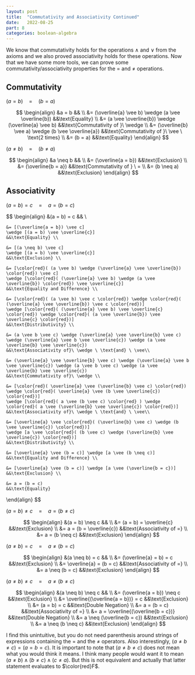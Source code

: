 ```yaml
---
layout: post
title:  "Commutativity and Associativity Continued"
date:   2022-08-25
part: 8
categories: boolean-algebra
---
```


We know that commutativity holds for the operations $\wedge$ and $\vee$ from the axioms and we also proved associativity holds for these operations. Now that we have some more tools, we can prove some commutativity/associativity properties for the $=$ and $\neq$ operations.

## Commutativity

$(a = b) \quad = \quad (b = a)$

$$
\begin{align}
    &a = b                                                  && \\
    &= (\overline{a} \vee b) \wedge (a \vee \overline{b})   &&\text{Equality} \\
    &= (a \vee \overline{b}) \wedge (\overline{a} \vee b)   &&\text{Commutativity of }\ \wedge \\
    &= (\overline{b} \vee a) \wedge (b \vee \overline{a})   &&\text{Commutativity of }\ \vee \ \text{2 times} \\
    &= (b = a)                                              &&\text{Equality}
\end{align}
$$


$(a \neq b) \quad = \quad (b \neq a)$

$$
\begin{align}
    &a \neq b               && \\
    &= (\overline{a = b})   &&\text{Exclusion} \\
    &= (\overline{b = a})   &&\text{Commutativity of } \ = \\
    &= (b \neq a)           &&\text{Exclusion}
\end{align}
$$


## Associativity

$(a = b) = c \quad = \quad a = (b = c)$

$$
\begin{align}
    &(a = b) = c
    && \\

    &= [(\overline{a = b}) \vee c]
    \wedge [(a = b) \vee \overline{c}]
    &&\text{Equality} \\

    &= [(a \neq b) \vee c]
    \wedge [(a = b) \vee \overline{c}]
    &&\text{Exclusion} \\

    &= [\color{red}( (a \vee b) \wedge (\overline{a} \vee \overline{b}) \color{red}) \vee c]
    \wedge [\color{red}( (\overline{a} \vee b) \wedge (a \vee \overline{b}) \color{red}) \vee \overline{c}]
    &&\text{Equality and Difference} \\

    &= [\color{red}( (a \vee b) \vee c \color{red}) \wedge \color{red}( (\overline{a} \vee \overline{b}) \vee c \color{red})]
    \wedge [\color{red}( (\overline{a} \vee b) \vee \overline{c} \color{red}) \wedge \color{red}( (a \vee \overline{b}) \vee \overline{c} \color{red})]
    &&\text{Distributivity} \\

    &= (a \vee b \vee c) \wedge (\overline{a} \vee \overline{b} \vee c) \wedge (\overline{a} \vee b \vee \overline{c}) \wedge (a \vee \overline{b} \vee \overline{c})
    &&\text{Associativity of}\ \wedge \ \text{and} \ \vee\\

    &= (\overline{a} \vee \overline{b} \vee c) \wedge (\overline{a} \vee b \vee \overline{c}) \wedge (a \vee b \vee c) \wedge (a \vee \overline{b} \vee \overline{c})
    &&\text{Commutativity of}\ \wedge \\

    &= [\color{red}( \overline{a} \vee (\overline{b} \vee c) \color{red}) \wedge \color{red}( \overline{a} \vee (b \vee \overline{c}) \color{red})] 
    \wedge [\color{red}( a \vee (b \vee c) \color{red} ) \wedge \color{red}( a \vee (\overline{b} \vee \overline{c}) \color{red})]
    &&\text{Associativity of}\ \wedge \ \text{and} \ \vee\\

    &= [\overline{a} \vee \color{red}( (\overline{b} \vee c) \wedge (b \vee \overline{c}) \color{red})] 
    \wedge [a \vee \color{red}( (b \vee c) \wedge (\overline{b} \vee \overline{c}) \color{red})]
    &&\text{Distributivity} \\

    &= [\overline{a} \vee (b = c)] \wedge [a \vee (b \neq c)]
    &&\text{Equality and Difference} \\

    &= [\overline{a} \vee (b = c)] \wedge [a \vee (\overline{b = c})]
    &&\text{Exclusion} \\

    &= a = (b = c)
    &&\text{Equality}
\end{align}
$$

$(a = b) \neq c \quad = \quad a = (b \neq c)$

$$
\begin{align}
    &(a = b) \neq c             && \\
    &= (a = b) = \overline{c}   &&\text{Exclusion} \\
    &= a = (b = \overline{c})   &&\text{Associativity of =} \\
    &= a = (b \neq c)           &&\text{Exclusion}
\end{align}
$$

$(a \neq b) = c \quad = \quad a \neq (b = c)$

$$
\begin{align}
    &(a \neq b) = c             && \\
    &= (\overline{a} = b) = c   &&\text{Exclusion} \\
    &= \overline{a} = (b = c)   &&\text{Associativity of =} \\
    &= a \neq (b = c)           &&\text{Exclusion}
\end{align}
$$


$(a \neq b) \neq c \quad = \quad a \neq (b \neq c)$

$$
\begin{align}
    &(a \neq b) \neq c                      && \\
    &= (\overline{a = b}) \neq c            &&\text{Exclusion} \\
    &= \overline{(\overline{a = b})} = c    &&\text{Exclusion} \\
    &= (a = b) = c                          &&\text{Double Negation} \\
    &= a = (b = c)                          &&\text{Associativity of =} \\
    &= a = \overline{(\overline{b = c})}    &&\text{Double Negation} \\
    &= a \neq (\overline{b = c})            &&\text{Exclusion} \\
    &= a \neq (b \neq c)                    &&\text{Exclusion}
\end{align}
$$

I find this unintuitive, but you do not need parenthesis around strings of expressions containing the $=$ and the $\neq$ operators. Also interestingly, $(a \neq b \neq c) = (a = b = c)$. It is important to note that $(a \neq b \neq c)$ does not mean what you would think it means. I think many people would want it to mean $(a \neq b) \wedge (b \neq c) \wedge (c \neq a)$. But this is not equivalent and actually that latter statement evaluates to $\color{red}F$.